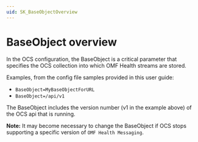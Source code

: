 ```yaml
---
uid: SK_BaseObjectOverview
---
```


# BaseObject overview

In the OCS configuration, the BaseObject is a critical parameter that specifies the OCS collection into which OMF Health streams are stored.

Examples, from the config file samples provided in this user guide:

* `BaseObject=MyBaseObjectForURL`
* `BaseObject=/api/v1`

The BaseObject includes the version number (v1 in the example above) of the OCS api that is running.
    
**Note:** It may become necessary to change the BaseObject if OCS stops supporting a specific version of `OMF Health Messaging`.
